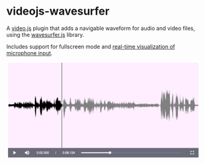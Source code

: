 # videojs-wavesurfer

A [video.js](http://www.videojs.com/) plugin that adds a navigable waveform
for audio and video files, using the [wavesurfer.js](https://github.com/katspaugh/wavesurfer.js)
library.

Includes support for fullscreen mode and [real-time visualization of microphone
input](#microphone-plugin).

![Screenshot](img/screenshot.png?raw=true "videojs-wavesurfer")
